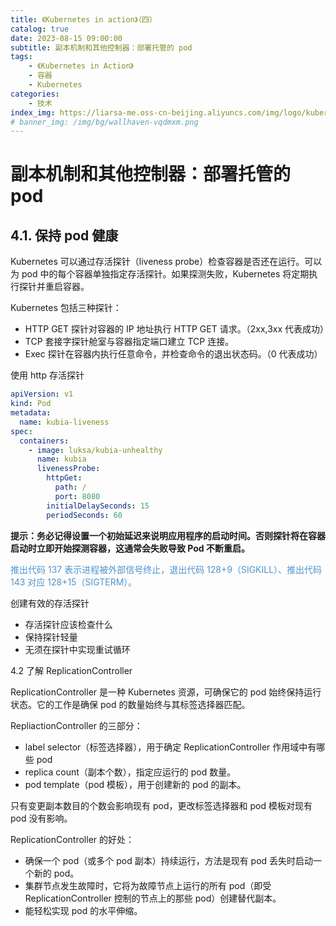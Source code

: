 ```yaml
---
title: 《Kubernetes in action》（四）
catalog: true
date: 2023-08-15 09:00:00
subtitle: 副本机制和其他控制器：部署托管的 pod
tags:
    - 《Kubernetes in Action》
    - 容器
    - Kubernetes
categories:
    - 技术
index_img: https://liarsa-me.oss-cn-beijing.aliyuncs.com/img/logo/kubernetes.png
# banner_img: /img/bg/wallhaven-vqdmxm.png
---
```


# 副本机制和其他控制器：部署托管的 pod

## 4.1. 保持 pod 健康

Kubernetes 可以通过存活探针（liveness probe）检查容器是否还在运行。可以为 pod 中的每个容器单独指定存活探针。如果探测失败，Kubernetes 将定期执行探针并重启容器。

 Kubernetes 包括三种探针：

 - HTTP GET 探针对容器的 IP 地址执行 HTTP GET 请求。（2xx,3xx 代表成功）
 - TCP 套接字探针舱室与容器指定端口建立 TCP 连接。
 - Exec 探针在容器内执行任意命令，并检查命令的退出状态码。（0 代表成功）

使用 http 存活探针

```yaml
apiVersion: v1
kind: Pod
metadata:
  name: kubia-liveness
spec:
  containers:
    - image: luksa/kubia-unhealthy
      name: kubia
      livenessProbe:
        httpGet:
          path: /
          port: 8080
        initialDelaySeconds: 15
        periodSeconds: 60
```

<b>提示：务必记得设置一个初始延迟来说明应用程序的启动时间。否则探针将在容器启动时立即开始探测容器，这通常会失败导致 Pod 不断重启。</b>

<font style="color: #4F94CD;">推出代码 137 表示进程被外部信号终止，退出代码 128+9（SIGKILL）、推出代码 143 对应 128+15（SIGTERM）。</font>

创建有效的存活探针

 - 存活探针应该检查什么
 - 保持探针轻量
 - 无须在探针中实现重试循环

4.2 了解 ReplicationController

ReplicationController 是一种 Kubernetes 资源，可确保它的 pod 始终保持运行状态。它的工作是确保 pod 的数量始终与其标签选择器匹配。

RepliactionController 的三部分：

  - label selector（标签选择器），用于确定 ReplicationController 作用域中有哪些 pod
  - replica count（副本个数），指定应运行的 pod 数量。
  - pod template（pod 模板），用于创建新的 pod 的副本。

只有变更副本数目的个数会影响现有 pod，更改标签选择器和 pod 模板对现有 pod 没有影响。

ReplicationController 的好处：

 - 确保一个 pod（或多个 pod 副本）持续运行，方法是现有 pod 丢失时启动一个新的 pod。
 - 集群节点发生故障时，它将为故障节点上运行的所有 pod（即受 ReplicationController 控制的节点上的那些 pod）创建替代副本。
 - 能轻松实现 pod 的水平伸缩。


<!-- <hr/>
<b>参考：</b>
<ul>
    <li>[1] <a href="https://developer.aliyun.com/article/745468" style="font-weight: bold;">[Kubernetes必备知识： pod网络模型]</a></li>
</ul> -->